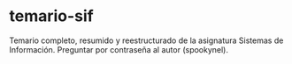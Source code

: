 # temario-sif
Temario completo, resumido y reestructurado de la asignatura Sistemas de Información.
Preguntar por contraseña al autor (spookynel).
